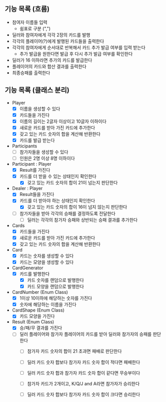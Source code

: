 ## 기능 목록 (흐름)

- 참여자 이름들 입력
    - 쉼표로 구분 (",")
- 딜러와 참여자에게 각각 2장의 카드를 발행
- 각각의 플레이어(?)에게 발행된 카드들을 출력한다
- 각각의 참여자에게 순서대로 반복해서 카드 추가 발급 여부를 입력 받는다
    - 추가 발급을 원한다면 발급 후 다시 추가 발급 여부를 확인한다
- 딜러가 16 이하라면 추가의 카드를 발급한다
- 플레이어의 카드와 합산 결과를 출력한다
- 최종승패를 출력한다

## 기능 목록 (클래스 분리)

- Player
    - [x] 이름을 생성할 수 있다
    - [x] 카드들을 가진다
    - [x] 이름의 길이는 2글자 이상이고 10글자 이하이다
    - [x] 새로운 카드를 받아 가진 카드에 추가한다
    - [x] 갖고 있는 카드 숫자의 합을 계산해 반환한다
    - [x] 카드를 발급 받는다
- Participants
    - [ ] 참가자들을 생성할 수 있다
    - [ ] 인원은 2명 이상 8명 이하이다
- Participant : Player
    - [x] Result를 가진다
    - [x] 카드를 더 받을 수 있는 상태인지 확인한다
        - [x] 갖고 있는 카드 숫자의 합이 21이 넘는지 판단한다
- Dealer : Player
    - [x] Result들을 가진다
    - [x] 카드를 더 받아야 하는 상태인지 확인한다
        - [x] 갖고 있는 카드 숫자의 합이 16이 넘지 않는지 판단한다
    - [ ] 참가자들을 받아 각각의 승패를 결정하도록 전달한다
        - [ ] 딜러는 각각의 참가자 승패와 상반되는 승패 결과를 추가한다
- Cards
    - [x] 카드들을 가진다
    - [x] 새로운 카드를 받아 가진 카드에 추가한다
    - [x] 갖고 있는 카드 숫자의 합을 계산해 반환한다
- Card
    - [x] 카드는 숫자를 생성할 수 있다
    - [x] 카드는 모양을 생성할 수 있다
- CardGenerator
    - [x] 카드를 발행한다
        - [x] 카드 숫자를 랜덤으로 발행한다
        - [x] 카드 모양을 랜덤으로 발행한다
- CardNumber (Enum Class)
    - [x] 1이상 10이하에 해당하는 숫자를 가진다
    - [x] 숫자에 해당하는 이름을 가진다
- CardShape (Enum Class)
    - [x] 카드 모양을 가진다
- Result (Enum Class)
    - [x] 승/패/무 결과를 가진다
    - [ ] 딜러 플레이어와 참가자 플레이어의 카드를 받아 딜러와 참가자의 승패를 판단한다
        - [ ] 참가자 카드 숫자의 합이 21 초과면 패배로 판단한다
        - [ ] 딜러 카드 숫자 합보다 참가자 카드 숫자 합이 적다면 패배한다
        - [ ] 딜러 카드 숫자 합과 참가자 카드 숫자 합이 같다면 무승부이다
        - [ ] 참가자 카드가 2개이고, K/Q/J and A라면 참가자가 승리한다
        - [ ] 딜러 카드 숫자 합보다 참가자 카드 숫자 합이 크다면 승리한다
  